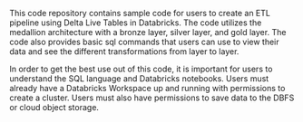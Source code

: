 This code repository contains sample code for users to create an ETL pipeline using Delta Live Tables in Databricks. The code utilizes the medallion architecture with a bronze layer, silver layer, and gold layer. The code also provides basic sql commands that users can use to view their data and see the different transformations from layer to layer. 

In order to get the best use out of this code, it is important for users to understand the SQL language and Databricks notebooks. Users must already have a Databricks Workspace up and running with permissions to create a cluster. Users must also have permissions to save data to the DBFS or cloud object storage. 
